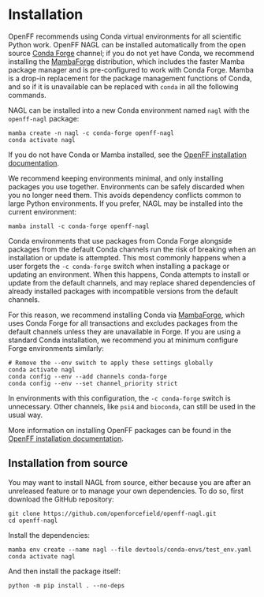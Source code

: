 # Installation

OpenFF recommends using Conda virtual environments for all scientific Python work. OpenFF NAGL can be installed automatically from the open source [Conda Forge] channel; if you do not yet have Conda, we recommend installing the [MambaForge] distribution, which includes the faster Mamba package manager and is pre-configured to work with Conda Forge. Mamba is a drop-in replacement for the package management functions of Conda, and so if it is unavailable can be replaced with `conda` in all the following commands.

NAGL can be installed into a new Conda environment named `nagl` with the `openff-nagl` package:

```shell
mamba create -n nagl -c conda-forge openff-nagl
conda activate nagl
```

If you do not have Conda or Mamba installed, see the [OpenFF installation documentation](openff.docs:install).

We recommend keeping environments minimal, and only installing packages you use together. Environments can be safely discarded when you no longer need them. This avoids dependency conflicts common to large Python environments. If you prefer, NAGL may be installed into the current environment:

```shell
mamba install -c conda-forge openff-nagl
```

Conda environments that use packages from Conda Forge alongside packages from the default Conda channels run the risk of breaking when an installation or update is attempted. This most commonly happens when a user forgets the `-c conda-forge` switch when installing a package or updating an environment. When this happens, Conda attempts to install or update from the default channels, and may replace shared dependencies of already installed packages with incompatible versions from the default channels.

For this reason, we recommend installing Conda via [MambaForge], which uses Conda Forge for all transactions and excludes packages from the default channels unless they are unavailable in Forge. If you are using a standard Conda installation, we recommend you at minimum configure Forge environments similarly:

```shell
# Remove the --env switch to apply these settings globally
conda activate nagl
conda config --env --add channels conda-forge
conda config --env --set channel_priority strict 
```

In environments with this configuration, the `-c conda-forge` switch is unnecessary. Other channels, like `psi4` and `bioconda`, can still be used in the usual way.

More information on installing OpenFF packages can be found in the [OpenFF installation documentation](openff.docs:install).

## Installation from source

You may want to install NAGL from source, either because you are after an unreleased feature or to manage your own dependencies. To do so, first download the GitHub repository:

```shell
git clone https://github.com/openforcefield/openff-nagl.git
cd openff-nagl
```

Install the dependencies:

```shell
mamba env create --name nagl --file devtools/conda-envs/test_env.yaml
conda activate nagl
```

And then install the package itself:

```shell
python -m pip install . --no-deps
```




[Conda Forge]: https://conda-forge.org/
[MambaForge]: https://github.com/conda-forge/miniforge#mambaforge


